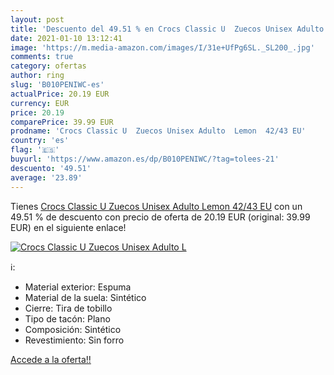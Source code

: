 ```yaml
---
layout: post
title: 'Descuento del 49.51 % en Crocs Classic U  Zuecos Unisex Adulto  L'
date: 2021-01-10 13:12:41
image: 'https://m.media-amazon.com/images/I/31e+UfPg6SL._SL200_.jpg'
comments: true
category: ofertas
author: ring
slug: 'B010PENIWC-es'
actualPrice: 20.19 EUR
currency: EUR
price: 20.19
comparePrice: 39.99 EUR
prodname: 'Crocs Classic U  Zuecos Unisex Adulto  Lemon  42/43 EU'
country: 'es'
flag: '🇪🇸'
buyurl: 'https://www.amazon.es/dp/B010PENIWC/?tag=tolees-21'
descuento: '49.51'
average: '23.89'
---
```


Tienes [Crocs Classic U  Zuecos Unisex Adulto  Lemon  42/43 EU](https://www.amazon.es/dp/B010PENIWC/?tag=tolees-21) con un 49.51 % de descuento con precio de oferta de 20.19 EUR (original: 39.99 EUR) en el siguiente enlace!

[![Crocs Classic U  Zuecos Unisex Adulto  L](https://m.media-amazon.com/images/I/31e+UfPg6SL._SL200_.jpg)](https://www.amazon.es/dp/B010PENIWC/?tag=tolees-21)

ℹ️:

- Material exterior: Espuma
- Material de la suela: Sintético
- Cierre: Tira de tobillo
- Tipo de tacón: Plano
- Composición: Sintético
- Revestimiento: Sin forro

[Accede a la oferta!!](https://www.amazon.es/dp/B010PENIWC/?tag=tolees-21)
